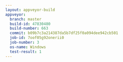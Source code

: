 ```yaml
---
layout: appveyor-build
appveyor:
  branch: master
  build-id: 47830480
  build-number: 663
  commit: b09b7c3a214387da5b7df25f0a094dee942cb501
  job-id: 7oof05g92onerii0
  job-number: 3
  os-name: Windows
  test-result: 1
---
```

